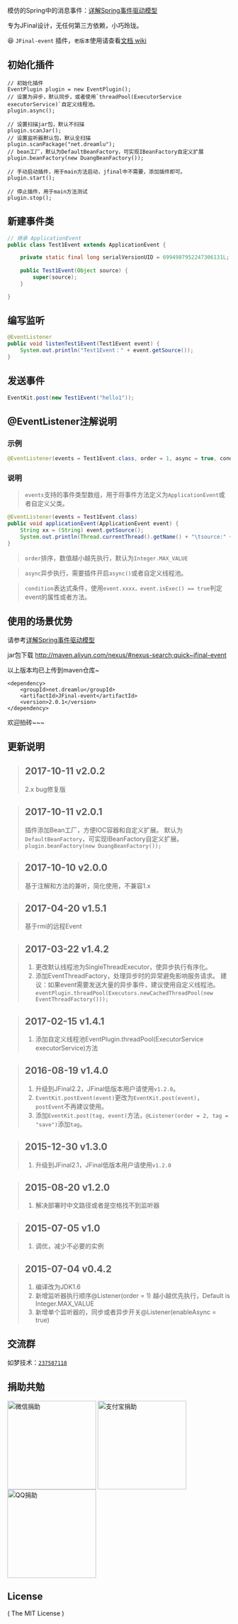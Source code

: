 模仿的Spring中的消息事件：[详解Spring事件驱动模型](http://jinnianshilongnian.iteye.com/blog/1902886)

专为JFinal设计，无任何第三方依赖，小巧玲珑。

:laughing: `JFinal-event` 插件，`老版本`使用请查看[文档 wiki](http://git.oschina.net/596392912/JFinal-event/wikis/home)

## 初始化插件
```
// 初始化插件
EventPlugin plugin = new EventPlugin();
// 设置为异步，默认同步，或者使用`threadPool(ExecutorService executorService)`自定义线程池。
plugin.async();

// 设置扫描jar包，默认不扫描
plugin.scanJar();
// 设置监听器默认包，默认全扫描
plugin.scanPackage("net.dreamlu");
// bean工厂，默认为DefaultBeanFactory，可实现IBeanFactory自定义扩展
plugin.beanFactory(new DuangBeanFactory());

// 手动启动插件，用于main方法启动，jfinal中不需要，添加插件即可。
plugin.start();

// 停止插件，用于main方法测试
plugin.stop();
```

## 新建事件类
```java
// 继承 ApplicationEvent
public class Test1Event extends ApplicationEvent {

    private static final long serialVersionUID = 6994987952247306131L;
    
    public Test1Event(Object source) {
        super(source);
    }

}
```

## 编写监听
```java
@EventListener
public void listenTest1Event(Test1Event event) {
    System.out.println("Test1Event：" + event.getSource());
}
```

## 发送事件
```java
EventKit.post(new Test1Event("hello1"));
```

## @EventListener注解说明

### 示例
```java
@EventListener(events = Test1Event.class, order = 1, async = true, condition = "event.isExec()")
```

### 说明
> `events`支持的事件类型数组，用于将事件方法定义为`ApplicationEvent`或者自定义父类。

```java
@EventListener(events = Test1Event.class)
public void applicationEvent(ApplicationEvent event) {
    String xx = (String) event.getSource();
    System.out.println(Thread.currentThread().getName() + "\tsource:" + xx);
}
```

> `order`排序，数值越小越先执行，默认为`Integer.MAX_VALUE`

> `async`异步执行，需要插件开启`async()`或者自定义线程池。

> `condition`表达式条件，使用`event.xxxx，event.isExec() == true`判定event的属性或者方法。

## 使用的场景优势
请参考[详解Spring事件驱动模型](http://jinnianshilongnian.iteye.com/blog/1902886)

jar包下载
http://maven.aliyun.com/nexus/#nexus-search;quick~jfinal-event

以上版本均已上传到maven仓库~

```
<dependency>
    <groupId>net.dreamlu</groupId>
    <artifactId>JFinal-event</artifactId>
    <version>2.0.1</version>
</dependency>
```

欢迎拍砖~~~

## 更新说明
>## 2017-10-11 v2.0.2
>2.x bug修复版

>## 2017-10-11 v2.0.1
>插件添加Bean工厂，方便IOC容器和自定义扩展。
>默认为`DefaultBeanFactory`，可实现IBeanFactory自定义扩展。
>`plugin.beanFactory(new DuangBeanFactory());`

>## 2017-10-10 v2.0.0
>基于注解和方法的兼听，简化使用，不兼容1.x

>## 2017-04-20 v1.5.1
>基于rmi的远程Event

>## 2017-03-22 v1.4.2
>1. 更改默认线程池为SingleThreadExecutor，使异步执行有序化。
>2. 添加EventThreadFactory，处理异步时的异常避免影响服务请求。
> 建议：如果event需要发送大量的异步事件，建议使用自定义线程池。
> `eventPlugin.threadPool(Executors.newCachedThreadPool(new EventThreadFactory()));`

>## 2017-02-15 v1.4.1
>1. 添加自定义线程池EventPlugin.threadPool(ExecutorService executorService)方法

>## 2016-08-19 v1.4.0
>1. 升级到JFinal2.2，JFinal低版本用户请使用`v1.2.0`。
>2. `EventKit.postEvent(event)`更改为`EventKit.post(event)`，`postEvent`不再建议使用。
>3. 添加`EventKit.post(tag, event)`方法，`@Listener(order = 2, tag = "save")`添加`tag`。

>## 2015-12-30 v1.3.0
>1. 升级到JFinal2.1，JFinal低版本用户请使用`v1.2.0`

>## 2015-08-20 v1.2.0
>1. 解决部署时中文路径或者是空格找不到监听器

>## 2015-07-05 v1.0
>1. 调优，减少不必要的实例

>## 2015-07-04 v0.4.2
>1. 编译改为JDK1.6
>2. 新增监听器执行顺序@Listener(order = 1) 越小越优先执行，Default is Integer.MAX_VALUE
>3. 新增单个监听器的，同步或者异步开关@Listener(enableAsync = true)

## 交流群
如梦技术：[`237587118`](http://shang.qq.com/wpa/qunwpa?idkey=f78fcb750b4f72c92ff4d375d2884dd69b552301a1f2681af956bd32700eb2c0)

## 捐助共勉
<img src="http://soft.dreamlu.net/weixin-9.jpg" width = "200" alt="微信捐助" align=center />
<img src="http://soft.dreamlu.net/alipay.png" width = "200" alt="支付宝捐助" align=center />
<img src="http://soft.dreamlu.net/qq-9.jpg" width = "200" alt="QQ捐助" align=center />

## License

( The MIT License )